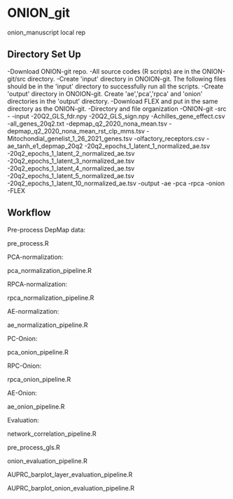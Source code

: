 # ONION_git
 onion_manuscript local rep
 
 ## Directory Set Up
 -Download ONION-git repo.
 -All source codes (R scripts) are in the ONION-git/src directory.
 -Create 'input' directory in ONOION-git. The following files should be in the 'input' directory to successfully run all the scripts.
 -Create 'output' directory in ONOION-git. Create 'ae','pca','rpca' and 'onion' directories in the 'output' directory.
 -Download FLEX and put in the same directory as the ONION-git.
 -Directory and file organization
 	-ONION-git
   -src
    -<provided R scripts>
   -input
    -20Q2_GLS_fdr.npy
    -20Q2_GLS_sign.npy
    -Achilles_gene_effect.csv
    -all_genes_20q2.txt
    -depmap_q2_2020_nona_mean.tsv
    -depmap_q2_2020_nona_mean_rst_clp_mms.tsv
    -Mitochondial_genelist_1_26_2021_genes.tsv
    -olfactory_receptors.csv
    -ae_tanh_e1_depmap_20q2
     -20q2_epochs_1_latent_1_normalized_ae.tsv
     -20q2_epochs_1_latent_2_normalized_ae.tsv
     -20q2_epochs_1_latent_3_normalized_ae.tsv
     -20q2_epochs_1_latent_4_normalized_ae.tsv
     -20q2_epochs_1_latent_5_normalized_ae.tsv
     -20q2_epochs_1_latent_10_normalized_ae.tsv
   -output
    -ae
    -pca
    -rpca
    -onion
  -FLEX


## Workflow
Pre-process DepMap data:

pre_process.R

PCA-normalization:

pca_normalization_pipeline.R

RPCA-normalization:

rpca_normalization_pipeline.R

AE-normalization:

ae_normalization_pipeline.R

PC-Onion:

pca_onion_pipeline.R

RPC-Onion:

rpca_onion_pipeline.R

AE-Onion:

ae_onion_pipeline.R

Evaluation:

network_correlation_pipeline.R

pre_process_gls.R

onion_evaluation_pipeline.R

AUPRC_barplot_layer_evaluation_pipeline.R

AUPRC_barplot_onion_evaluation_pipeline.R
